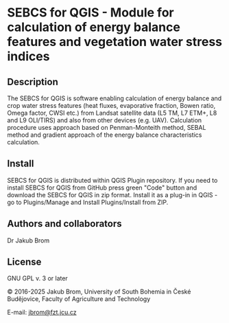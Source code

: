 # SEBCS for QGIS - Module for calculation of energy balance features and vegetation water stress indices

## Description

The SEBCS for QGIS is software enabling calculation of energy balance and crop water stress features (heat fluxes, evaporative fraction, Bowen ratio, Omega factor, CWSI etc.) from Landsat satellite data (L5 TM, L7 ETM+, L8 and L9 OLI/TIRS) and also from other devices (e.g. UAV). Calculation procedure uses approach based on Penman-Monteith method, SEBAL method and gradient approach of the energy balance characteristics calculation.

## Install

SEBCS for QGIS is distributed within QGIS Plugin repository. If you need to install SEBCS for QGIS from GitHub press green "Code" button and download the SEBCS for QGIS in zip format. Install it as a plug-in in QGIS - go to Plugins/Manage and Install Plugins/Install from ZIP.

## Authors and collaborators

Dr Jakub Brom

## License

GNU GPL v. 3 or later

© 2016-2025 Jakub Brom, University of South Bohemia in České Budějovice, Faculty of Agriculture and Technology

E-mail: jbrom@fzt.jcu.cz
